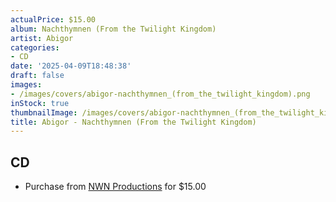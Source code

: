```yaml
---
actualPrice: $15.00
album: Nachthymnen (From the Twilight Kingdom)
artist: Abigor
categories:
- CD
date: '2025-04-09T18:48:38'
draft: false
images:
- /images/covers/abigor-nachthymnen_(from_the_twilight_kingdom).png
inStock: true
thumbnailImage: /images/covers/abigor-nachthymnen_(from_the_twilight_kingdom)-thumb.png
title: Abigor - Nachthymnen (From the Twilight Kingdom)
---
```


## CD
* Purchase from [NWN Productions](http://shop.nwnprod.com/index.php?route=product/product&path=93&product_id=61036&sort=pd.name&order=ASC) for $15.00
